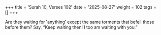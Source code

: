 +++
title = 'Surah 10, Verses 102'
date = '2025-08-27'
weight = 102
tags = []
+++

Are they waiting for ˹anything˺ except the same torments that befell those before them? Say, “Keep waiting then! I too am waiting with you.”